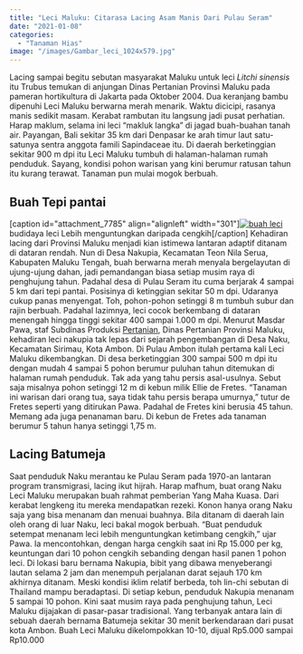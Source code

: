 ```yaml
---
title: "Leci Maluku: Citarasa Lacing Asam Manis Dari Pulau Seram"
date: "2021-01-08"
categories: 
  - "Tanaman Hias"
image: "/images/Gambar_leci_1024x579.jpg"
---
```


Lacing sampai begitu sebutan masyarakat Maluku untuk leci _Litchi sinensis_ itu Trubus temukan di anjungan Dinas Pertanian Provinsi Maluku pada pameran hortikultura di Jakarta pada Oktober 2004. Dua keranjang bambu dipenuhi Leci Maluku berwarna merah menarik. Waktu dicicipi, rasanya manis sedikit masam. Kerabat rambutan itu langsung jadi pusat perhatian. Harap maklum, selama ini leci “makluk langka” di jagad buah-buahan tanah air. Payangan, Bali sekitar 35 km dari Denpasar ke arah timur laut satu-satunya sentra anggota famili Sapindaceae itu. Di daerah berketinggian sekitar 900 m dpi itu Leci Maluku tumbuh di halaman-halaman rumah penduduk. Sayang, kondisi pohon warisan yang kini berumur ratusan tahun itu kurang terawat. Tanaman pun mulai mogok berbuah.

## Buah Tepi pantai

\[caption id="attachment\_7785" align="alignleft" width="301"\][![buah leci](/images/Gambar_leci1_855x768.jpg)](http://localhost/mitra/wp-content/uploads/2021/01/Gambar_leci1_855x768.jpg) budidaya leci Lebih menguntungkan daripada cengkih\[/caption\] Kehadiran lacing dari Provinsi Maluku menjadi kian istimewa lantaran adaptif ditanam di dataran rendah. Nun di Desa Nakupia, Kecamatan Teon Nila Serua, Kabupaten Maluku Tengah, buah berwarna merah menyala bergelayutan di ujung-ujung dahan, jadi pemandangan biasa setiap musim raya di penghujung tahun. Padahal desa di Pulau Seram itu cuma berjarak 4 sampai 5 km dari tepi pantai. Posisinya di ketinggian sekitar 50 m dpi. Udaranya cukup panas menyengat. Toh, pohon-pohon setinggi 8 m tumbuh subur dan rajin berbuah. Padahal lazimnya, leci cocok berkembang di dataran menengah hingga tinggi sekitar 400 sampai 1.000 m dpi. Menurut Masdar Pawa, staf Subdinas Produksi [Pertanian](http://localhost/mitra/pertanian "Pertanian"), Dinas Pertanian Provinsi Maluku, kehadiran leci nakupia tak lepas dari sejarah pengembangan di Desa Naku, Kecamatan Sirimau, Kota Ambon. Di Pulau Ambon itulah pertama kali Leci Maluku dikembangkan. Di desa berketinggian 300 sampai 500 m dpi itu dengan mudah 4 sampai 5 pohon berumur puluhan tahun ditemukan di halaman rumah penduduk. Tak ada yang tahu persis asal-usulnya. Sebut saja misalnya pohon setinggi 12 m di kebun milik Ellie de Fretes. “Tanaman ini warisan dari orang tua, saya tidak tahu persis berapa umurnya,” tutur de Fretes seperti yang ditirukan Pawa. Padahal de Fretes kini berusia 45 tahun. Memang ada juga penanaman baru. Di kebun de Fretes ada tanaman berumur 5 tahun hanya setinggi 1,75 m.

## Lacing Batumeja

Saat penduduk Naku merantau ke Pulau Seram pada 1970-an lantaran program transmigrasi, lacing ikut hijrah. Harap mafhum, buat orang Naku Leci Maluku merupakan buah rahmat pemberian Yang Maha Kuasa. Dari kerabat lengkeng itu mereka mendapatkan rezeki. Konon hanya orang Naku saja yang bisa menanam dan menuai buahnya. Bila ditanam di daerah lain oleh orang di luar Naku, leci bakal mogok berbuah. “Buat penduduk setempat menanam leci lebih menguntungkan ketimbang cengkih,” ujar Pawa. Ia mencontohkan, dengan harga cengkih saat ini Rp 15.000 per kg, keuntungan dari 10 pohon cengkih sebanding dengan hasil panen 1 pohon leci. Di lokasi baru bernama Nakupia, bibit yang dibawa menyeberangi lautan selama 2 jam dan menempuh perjalanan darat sejauh 170 km akhirnya ditanam. Meski kondisi iklim relatif berbeda, toh lin-chi sebutan di Thailand mampu beradaptasi. Di setiap kebun, penduduk Nakupia menanam 5 sampai 10 pohon. Kini saat musim raya pada penghujung tahun, Leci Maluku dijajakan di pasar-pasar tradisional. Yang terbanyak antara lain di sebuah daerah bernama Batumeja sekitar 30 menit berkendaraan dari pusat kota Ambon. Buah Leci Maluku dikelompokkan 10-10, dijual Rp5.000 sampai Rp10.000
